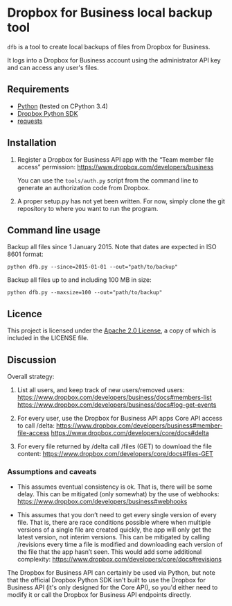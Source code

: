 # Dropbox for Business local backup tool

`dfb` is a tool to create local backups of files from Dropbox for Business.

It logs into a Dropbox for Business account using the administrator API key
and can access any user's files.

## Requirements

 * [Python](https://www.python.org/downloads) (tested on CPython 3.4)
 * [Dropbox Python SDK](https://www.dropbox.com/developers/core/sdks/python)
 * [requests](http://docs.python-requests.org/)

## Installation

1. Register a Dropbox for Business API app with the “Team member file access”
   permission:
   https://www.dropbox.com/developers/business

   You can use the `tools/auth.py` script from the command line to generate an
   authorization code from Dropbox.

2. A proper setup.py has not yet been written. For now, simply clone the git
   repository to where you want to run the program.

## Command line usage

Backup all files since 1 January 2015. Note that dates are expected in ISO
8601 format:

`python dfb.py --since=2015-01-01 --out="path/to/backup"`

Backup all files up to and including 100 MB in size:

`python dfb.py --maxsize=100 --out="path/to/backup"`

## Licence

This project is licensed under the
[Apache 2.0 License](https://www.apache.org/licenses/LICENSE-2.0), a copy of
which is included in the LICENSE file.

## Discussion

Overall strategy:

1. List all users, and keep track of new users/removed users:
   https://www.dropbox.com/developers/business/docs#members-list
   https://www.dropbox.com/developers/business/docs#log-get-events

2. For every user, use the Dropbox for Business API apps Core API access to
   call /delta:
   https://www.dropbox.com/developers/business#member-file-access
   https://www.dropbox.com/developers/core/docs#delta

3. For every file returned by /delta call /files (GET) to download the file
   content:
   https://www.dropbox.com/developers/core/docs#files-GET

### Assumptions and caveats

- This assumes eventual consistency is ok. That is, there will be some delay.
  This can be mitigated (only somewhat) by the use of webhooks:
  https://www.dropbox.com/developers/business#webhooks

- This assumes that you don’t need to get every single version of every file.
  That is, there are race conditions possible where when multiple versions of a
  single file are created quickly, the app will only get the latest version,
  not interim versions. This can be mitigated by calling /revisions every time
  a file is modified and downloading each version of the file that the app
  hasn’t seen. This would add some additional complexity:
  https://www.dropbox.com/developers/core/docs#revisions

The Dropbox for Business API can certainly be used via Python, but note that
the official Dropbox Python SDK isn't built to use the Dropbox for Business
API (it's only designed for the Core API), so you'd either need to modify it
or call the Dropbox for Business API endpoints directly.
